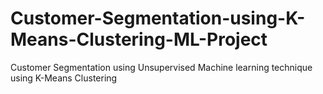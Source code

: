 # Customer-Segmentation-using-K-Means-Clustering-ML-Project
Customer Segmentation using Unsupervised Machine learning technique using K-Means Clustering
